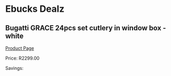 
# Ebucks Dealz
## Bugatti GRACE 24pcs set cutlery in window box - white
[Product Page](https://www.ebucks.com/web/shop/productSelected.do?prodId=1161828548&catId=714962196)

Price: R2299.00

Savings: 


	